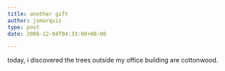 ```yaml
---
title: another gift
author: jsmarquis
type: post
date: 2008-12-04T04:33:00+00:00

---
```

today, i discovered the trees outside my office building are cottonwood.